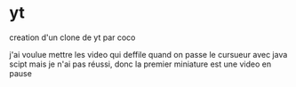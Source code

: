 # yt
creation d'un clone de yt par coco

j'ai voulue mettre les video qui deffile quand on passe le cursueur avec java scipt mais je n'ai pas réussi, donc la premier miniature est une video en pause
